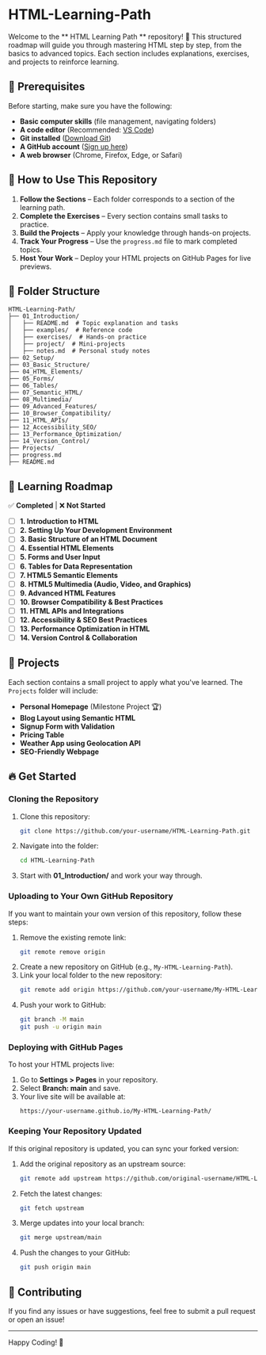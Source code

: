 # HTML-Learning-Path


Welcome to the ** HTML Learning Path ** repository! 🚀 This structured roadmap will guide you through mastering HTML step by step, from the basics to advanced topics. Each section includes explanations, exercises, and projects to reinforce learning.

## 📌 Prerequisites
Before starting, make sure you have the following:
- **Basic computer skills** (file management, navigating folders)
- **A code editor** (Recommended: [VS Code](https://code.visualstudio.com/))
- **Git installed** ([Download Git](https://git-scm.com/))
- **A GitHub account** ([Sign up here](https://github.com/))
- **A web browser** (Chrome, Firefox, Edge, or Safari)

## 📌 How to Use This Repository
1. **Follow the Sections** – Each folder corresponds to a section of the learning path.
2. **Complete the Exercises** – Every section contains small tasks to practice.
3. **Build the Projects** – Apply your knowledge through hands-on projects.
4. **Track Your Progress** – Use the `progress.md` file to mark completed topics.
5. **Host Your Work** – Deploy your HTML projects on GitHub Pages for live previews.

## 📂 Folder Structure
```
HTML-Learning-Path/
├── 01_Introduction/
│   ├── README.md  # Topic explanation and tasks
│   ├── examples/  # Reference code
│   ├── exercises/  # Hands-on practice
│   ├── project/  # Mini-projects
│   ├── notes.md  # Personal study notes
├── 02_Setup/
├── 03_Basic_Structure/
├── 04_HTML_Elements/
├── 05_Forms/
├── 06_Tables/
├── 07_Semantic_HTML/
├── 08_Multimedia/
├── 09_Advanced_Features/
├── 10_Browser_Compatibility/
├── 11_HTML_APIs/
├── 12_Accessibility_SEO/
├── 13_Performance_Optimization/
├── 14_Version_Control/
├── Projects/
├── progress.md
├── README.md
```

## 📖 Learning Roadmap
✅ **Completed** | ❌ **Not Started**

- [ ] **1. Introduction to HTML**
- [ ] **2. Setting Up Your Development Environment**
- [ ] **3. Basic Structure of an HTML Document**
- [ ] **4. Essential HTML Elements**
- [ ] **5. Forms and User Input**
- [ ] **6. Tables for Data Representation**
- [ ] **7. HTML5 Semantic Elements**
- [ ] **8. HTML5 Multimedia (Audio, Video, and Graphics)**
- [ ] **9. Advanced HTML Features**
- [ ] **10. Browser Compatibility & Best Practices**
- [ ] **11. HTML APIs and Integrations**
- [ ] **12. Accessibility & SEO Best Practices**
- [ ] **13. Performance Optimization in HTML**
- [ ] **14. Version Control & Collaboration**

## 🚀 Projects
Each section contains a small project to apply what you've learned. The `Projects` folder will include:

- **Personal Homepage** (Milestone Project 🏆)
- **Blog Layout using Semantic HTML**
- **Signup Form with Validation**
- **Pricing Table**
- **Weather App using Geolocation API**
- **SEO-Friendly Webpage**

## 🔥 Get Started
### **Cloning the Repository**
1. Clone this repository:
   ```sh
   git clone https://github.com/your-username/HTML-Learning-Path.git
   ```
2. Navigate into the folder:
   ```sh
   cd HTML-Learning-Path
   ```
3. Start with **01_Introduction/** and work your way through.

### **Uploading to Your Own GitHub Repository**
If you want to maintain your own version of this repository, follow these steps:
1. Remove the existing remote link:
   ```sh
   git remote remove origin
   ```
2. Create a new repository on GitHub (e.g., `My-HTML-Learning-Path`).
3. Link your local folder to the new repository:
   ```sh
   git remote add origin https://github.com/your-username/My-HTML-Learning-Path.git
   ```
4. Push your work to GitHub:
   ```sh
   git branch -M main
   git push -u origin main
   ```

### **Deploying with GitHub Pages**
To host your HTML projects live:
1. Go to **Settings > Pages** in your repository.
2. Select **Branch: main** and save.
3. Your live site will be available at:
   ```
   https://your-username.github.io/My-HTML-Learning-Path/
   ```

### **Keeping Your Repository Updated**
If this original repository is updated, you can sync your forked version:
1. Add the original repository as an upstream source:
   ```sh
   git remote add upstream https://github.com/original-username/HTML-Learning-Path.git
   ```
2. Fetch the latest changes:
   ```sh
   git fetch upstream
   ```
3. Merge updates into your local branch:
   ```sh
   git merge upstream/main
   ```
4. Push the changes to your GitHub:
   ```sh
   git push origin main
   ```

## 📢 Contributing
If you find any issues or have suggestions, feel free to submit a pull request or open an issue!

---

Happy Coding! 🎉
